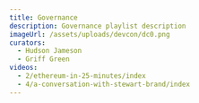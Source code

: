 ```yaml
---
title: Governance
description: Governance playlist description
imageUrl: /assets/uploads/devcon/dc0.png
curators:
  - Hudson Jameson
  - Griff Green
videos:
  - 2/ethereum-in-25-minutes/index
  - 4/a-conversation-with-stewart-brand/index
---
```

